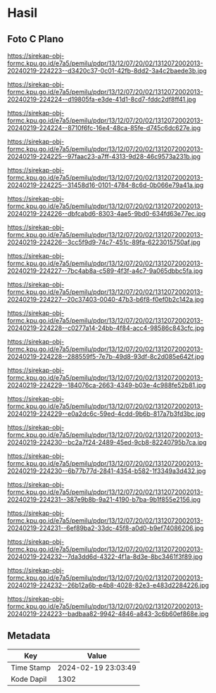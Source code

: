 # Hasil

## Foto C Plano

https://sirekap-obj-formc.kpu.go.id/e7a5/pemilu/pdpr/13/12/07/20/02/1312072002013-20240219-224223--d3420c37-0c01-42fb-8dd2-3a4c2baede3b.jpg

https://sirekap-obj-formc.kpu.go.id/e7a5/pemilu/pdpr/13/12/07/20/02/1312072002013-20240219-224224--d19805fa-e3de-41d1-8cd7-fddc2df8ff41.jpg

https://sirekap-obj-formc.kpu.go.id/e7a5/pemilu/pdpr/13/12/07/20/02/1312072002013-20240219-224224--8710f6fc-16e4-48ca-85fe-d745c6dc627e.jpg

https://sirekap-obj-formc.kpu.go.id/e7a5/pemilu/pdpr/13/12/07/20/02/1312072002013-20240219-224225--97faac23-a7ff-4313-9d28-46c9573a231b.jpg

https://sirekap-obj-formc.kpu.go.id/e7a5/pemilu/pdpr/13/12/07/20/02/1312072002013-20240219-224225--31458d16-0101-4784-8c6d-0b066e79a41a.jpg

https://sirekap-obj-formc.kpu.go.id/e7a5/pemilu/pdpr/13/12/07/20/02/1312072002013-20240219-224226--dbfcabd6-8303-4ae5-9bd0-634fd63e77ec.jpg

https://sirekap-obj-formc.kpu.go.id/e7a5/pemilu/pdpr/13/12/07/20/02/1312072002013-20240219-224226--3cc5f9d9-74c7-451c-89fa-6223015750af.jpg

https://sirekap-obj-formc.kpu.go.id/e7a5/pemilu/pdpr/13/12/07/20/02/1312072002013-20240219-224227--7bc4ab8a-c589-4f3f-a4c7-9a065dbbc5fa.jpg

https://sirekap-obj-formc.kpu.go.id/e7a5/pemilu/pdpr/13/12/07/20/02/1312072002013-20240219-224227--20c37403-0040-47b3-b6f8-f0ef0b2c142a.jpg

https://sirekap-obj-formc.kpu.go.id/e7a5/pemilu/pdpr/13/12/07/20/02/1312072002013-20240219-224228--c0277a14-24bb-4f84-acc4-98586c843cfc.jpg

https://sirekap-obj-formc.kpu.go.id/e7a5/pemilu/pdpr/13/12/07/20/02/1312072002013-20240219-224228--288559f5-7e7b-49d8-93df-8c2d085e642f.jpg

https://sirekap-obj-formc.kpu.go.id/e7a5/pemilu/pdpr/13/12/07/20/02/1312072002013-20240219-224229--184076ca-2663-4349-b03e-4c988fe52b81.jpg

https://sirekap-obj-formc.kpu.go.id/e7a5/pemilu/pdpr/13/12/07/20/02/1312072002013-20240219-224229--e0a2dc6c-59ed-4cdd-9b6b-817a7b3fd3bc.jpg

https://sirekap-obj-formc.kpu.go.id/e7a5/pemilu/pdpr/13/12/07/20/02/1312072002013-20240219-224230--bc2a7f24-2489-45ed-9cb8-82240795b7ca.jpg

https://sirekap-obj-formc.kpu.go.id/e7a5/pemilu/pdpr/13/12/07/20/02/1312072002013-20240219-224230--6b77b77d-2841-4354-b582-1f3349a3d432.jpg

https://sirekap-obj-formc.kpu.go.id/e7a5/pemilu/pdpr/13/12/07/20/02/1312072002013-20240219-224231--387e9b8b-9a21-4190-b7ba-9b1f855e2156.jpg

https://sirekap-obj-formc.kpu.go.id/e7a5/pemilu/pdpr/13/12/07/20/02/1312072002013-20240219-224231--6ef89ba2-33dc-45f8-a0d0-b9ef74086206.jpg

https://sirekap-obj-formc.kpu.go.id/e7a5/pemilu/pdpr/13/12/07/20/02/1312072002013-20240219-224232--7da3dd6d-4322-4f1a-8d3e-8bc3461f3f89.jpg

https://sirekap-obj-formc.kpu.go.id/e7a5/pemilu/pdpr/13/12/07/20/02/1312072002013-20240219-224232--26b12a6b-e4b8-4028-82e3-e483d2284226.jpg

https://sirekap-obj-formc.kpu.go.id/e7a5/pemilu/pdpr/13/12/07/20/02/1312072002013-20240219-224223--badbaa82-9942-4846-a843-3c6b60ef868e.jpg


## Metadata

| Key        | Value               |
| ---------- | ------------------- |
| Time Stamp | 2024-02-19 23:03:49 |
| Kode Dapil | 1302                |



